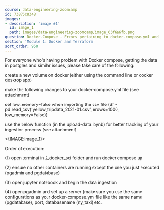 ```yaml
---
course: data-engineering-zoomcamp
id: 73876c8348
images:
- description: 'image #1'
  id: image_1
  path: images/data-engineering-zoomcamp/image_63f6a6fb.png
question: Docker-Compose - Errors pertaining to docker-compose.yml and pgadmin setup
section: 'Module 1: Docker and Terraform'
sort_order: 950
---
```


For everyone who's having problem with Docker compose, getting the data in postgres and similar issues, please take care of the following:

create a new volume on docker (either using the command line or docker desktop app)

make the following changes to your docker-compose.yml file (see attachment)

set low_memory=false when importing the csv file (df = pd.read_csv('yellow_tripdata_2021-01.csv', nrows=1000, low_memory=False))

use the below function (in the upload-data.ipynb) for better tracking of your ingestion process (see attachment)

<{IMAGE:image_1}>

Order of execution:

(1) open terminal in 2_docker_sql folder and run docker compose up

(2) ensure no other containers are running except the one you just executed (pgadmin and pgdatabase)

(3) open jupyter notebook and begin the data ingestion

(4) open pgadmin and set up a server (make sure you use the same configurations as your docker-compose.yml file like the same name (pgdatabase), port, databasename (ny_taxi) etc.

